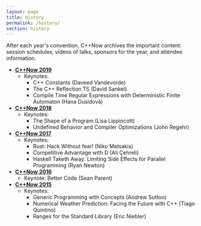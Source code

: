 ```yaml
---
layout: page
title: History
permalink: /history/
section: history
---
```


After each year's convention, C++Now archives the important content: session schedules, videos of talks, sponsors for the year, and attendee information.

* **[C++Now 2019](/history/2019/)**
    * Keynotes:
        * C++ Constants (Daveed Vandevorde)
        * The C++ Reflection TS (David Sankel)
        * Compile Time Regular Expressions with Deterministic Finite Automaton (Hana Dusídová)
* **[C++Now 2018](/history/2018/)**
    * Keynotes:
        * The Shape of a Program (Lisa Lippincott)
        * Undefined Behavior and Compiler Optimizations (John Regehr)
* **[C++Now 2017](/history/2017/)**
    * Keynotes:
        * Rust: Hack Without fear! (Niko Matsakis)
        * Competitive Advantage with D (Ali Çehreli)
        * Haskell Taketh Away: Limiting Side Effects for Parallel Programming (Ryan Newton)
* **[C++Now 2016](/history/2016/)**
    * Keynote: Better Code (Sean Parent)
* **[C++Now 2015](/history/2015/)**
    * Keynotes:
        * Generic Programming with Concepts (Andrew Sutton)
        * Numerical Weather Prediction: Facing the Future with C++ (Tiago Quintino)
        * Ranges for the Standard Library (Eric Niebler)
